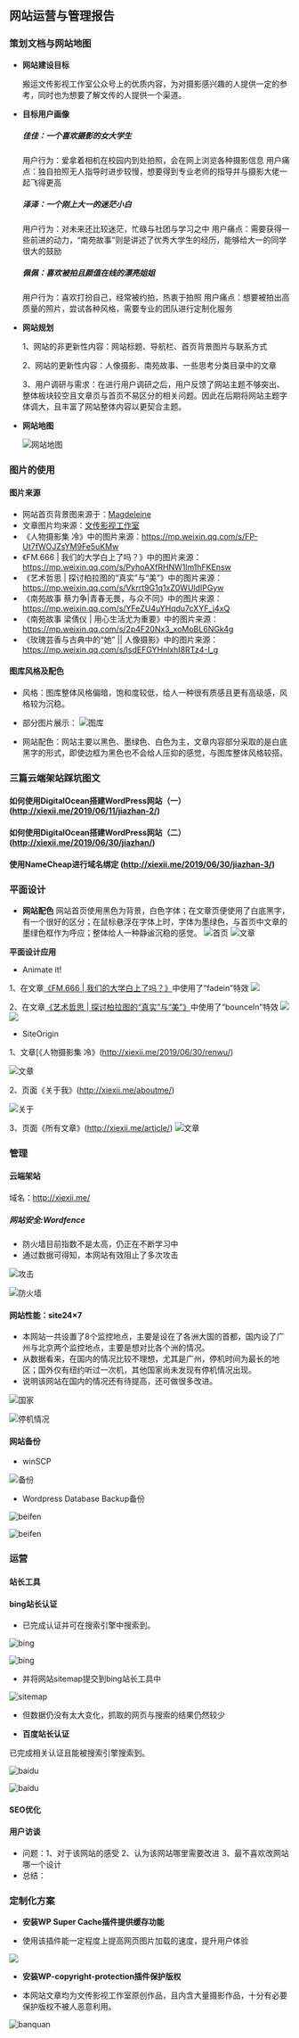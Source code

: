 ## 网站运营与管理报告

### 策划文档与网站地图

* **网站建设目标**

  搬运文传影视工作室公众号上的优质内容，为对摄影感兴趣的人提供一定的参考，同时也为想要了解文传的人提供一个渠道。

* **目标用户画像**

  ##### 佳佳：一个喜欢摄影的女大学生
  用户行为：爱拿着相机在校园内到处拍照，会在网上浏览各种摄影信息
  用户痛点：独自拍照无人指导时进步较慢，想要得到专业老师的指导并与摄影大佬一起飞得更高
  
  ##### 泽泽：一个刚上大一的迷茫小白
  用户行为：对未来还比较迷茫，忙碌与社团与学习之中
  用户痛点：需要获得一些前进的动力，“南苑故事”则是讲述了优秀大学生的经历，能够给大一的同学很大的鼓励
  
  ##### 佩佩：喜欢被拍且颜值在线的漂亮姐姐
  用户行为：喜欢打扮自己，经常被约拍，热衷于拍照
  用户痛点：想要被拍出高质量的照片，尝试各种风格，需要专业的团队进行定制化服务
  
* **网站规划**
  
  1、网站的非更新性内容：网站标题、导航栏、首页背景图片与联系方式
  
  2、网站的更新性内容：人像摄影、南苑故事、一些思考分类目录中的文章
 
  3、用户调研与需求：在进行用户调研之后，用户反馈了网站主题不够突出、整体板块较空且文章页与首页不易区分的相关问题。因此在后期将网站主题字体调大，且丰富了网站整体内容以更契合主题。
  
* **网站地图**

  ![网站地图](https://image.135editor.com/files/users/150/1501074/201906/e6QOnzpy_EzNE.jpg)
  
### 图片的使用
  
  #### 图片来源
  * 网站首页背景图来源于：[Magdeleine](https://magdeleine.co/photo-by-folkert-gorter-n-1361/)
  * 文章图片均来源：[文传影视工作室](https://mp.weixin.qq.com/mp/profile_ext?action=home&__biz=MzI5ODY0NzgwMA==&scene=124#wechat_redirect)
  * 《人物摄影集 冷》中的图片来源：https://mp.weixin.qq.com/s/FP-Ut7fWOJZsYM9Fe5uKMw
  * 《FM.666 | 我们的大学白上了吗？》中的图片来源：https://mp.weixin.qq.com/s/PyhoAXfRHNW1lm1hFKEnsw
  * 《艺术哲思 | 探讨柏拉图的“真实”与“美”》中的图片来源：https://mp.weixin.qq.com/s/Vkrrt9G1q1xZ0WUldIPGyw
  * 《南苑故事 蔡力争|青春无畏，与众不同》中的图片来源：https://mp.weixin.qq.com/s/YFeZU4uYHqdu7cXYF_j4xQ
  * 《南苑故事 梁倩仪 | 用心生活尤为重要》中的图片来源：https://mp.weixin.qq.com/s/2p4F20Nx3_xoMoBL6NGk4g
  * 《玫瑰芸香与古典中的“她” || 人像摄影》中的图片来源：https://mp.weixin.qq.com/s/IsdEFGYHnlxhI8RTz4-I_g
  
  #### 图库风格及配色
  * 风格：图库整体风格偏暗，饱和度较低，给人一种很有质感且更有高级感，风格较为沉稳。
  * 部分图片展示：
  ![图库](https://image.135editor.com/files/users/150/1501074/201906/b7KkJ25w_4ury.png)
  
  * 网站配色：网站主要以黑色、墨绿色、白色为主，文章内容部分采取的是白底黑字的形式，即使边框为黑色也不会给人压抑的感觉，与图库整体风格较搭。
  
### 三篇云端架站踩坑图文

#### 如何使用DigitalOcean搭建WordPress网站（一）(http://xiexii.me/2019/06/11/jiazhan-2/)
#### 如何使用DigitalOcean搭建WordPress网站（二）(http://xiexii.me/2019/06/30/jiazhan/)
#### 使用NameCheap进行域名绑定 (http://xiexii.me/2019/06/30/jiazhan-3/)

### 平面设计

* **网站配色**
网站首页使用黑色为背景，白色字体；在文章页便使用了白底黑字，有一个很好的区分；在鼠标悬浮在字体上时，字体为墨绿色，与首页中文章的墨绿色框作为呼应；整体给人一种静谧沉稳的感觉。
![首页](https://image.135editor.com/files/users/150/1501074/201906/4WrLwsVz_RDyR.png)
![文章](https://image.135editor.com/files/users/150/1501074/201906/TEwpKTfr_JCBZ.png)

**平面设计应用**

* Animate it!

1、在文章[《FM.666 | 我们的大学白上了吗？》](http://xiexii.me/2019/06/30/think-2/)中使用了“fadein”特效
![](https://image.135editor.com/files/users/150/1501074/201906/VxpUY9tg_BJwL.png)

2、在文章[《艺术哲思 | 探讨柏拉图的“真实”与“美”》](http://xiexii.me/2019/06/30/think/)中使用了“bounceIn”特效
![](https://image.135editor.com/files/users/150/1501074/201906/xCZ4ONTW_bIVg.png)
![](https://image.135editor.com/files/users/150/1501074/201906/mnanVTpL_RmzX.png)

* SiteOrigin

1、文章[《人物摄影集 冷》(http://xiexii.me/2019/06/30/renwu/)

![文章](https://image.135editor.com/files/users/150/1501074/201906/G3zm2X8p_FHP3.png)

2、页面《关于我》(http://xiexii.me/aboutme/)

![关于](https://image.135editor.com/files/users/150/1501074/201906/LUfCdJwI_jIFA.png)

3、页面《所有文章》(http://xiexii.me/article/)
![文章](https://image.135editor.com/files/users/150/1501074/201906/YxOUVLcT_rpbU.png)

### 管理

####  云端架站

域名：http://xiexii.me/

##### 网站安全:Wordfence

* 防火墙目前指数不是太高，仍正在不断学习中
* 通过数据可得知，本网站有效阻止了多次攻击

![攻击](https://image.135editor.com/files/users/150/1501074/201906/3RYPt35A_Q9hr.png)

![防火墙](https://image.135editor.com/files/users/150/1501074/201906/6bvLX8IO_27h7.png)

#### 网站性能：site24×7

* 本网站一共设置了8个监控地点，主要是设在了各洲大国的首都，国内设了广州与北京两个监控地点，主要是想对比各个洲的情况。
* 从数据看来，在国内的情况比较不理想，尤其是广州，停机时间为最长的地区；国外仅有纽约听过一次机，其他国家尚未发现有停机情况出现。
* 说明该网站在国内的情况还有待提高，还可做很多改进。

![国家](https://image.135editor.com/files/users/150/1501074/201906/y3UzW3Tk_NmLS.png)

![停机情况](https://image.135editor.com/files/users/150/1501074/201906/Gxc3fErE_sqHI.png)

#### 网站备份

* winSCP

![备份](https://image.135editor.com/files/users/150/1501074/201906/zCLdgxHq_SX4z.png)

* Wordpress Database Backup备份

![beifen](https://image.135editor.com/files/users/150/1501074/201906/bnsxysyc_36Qp.png)

![beifen](https://image.135editor.com/files/users/150/1501074/201906/yaIvJ2QI_HKzw.png)

### 运营

#### 站长工具

#### bing站长认证

* 已完成认证并可在搜索引擎中搜索到。

![bing](https://image.135editor.com/files/users/150/1501074/201906/7Yv9e2wd_T7E3.png)

![bing](https://image.135editor.com/files/users/150/1501074/201906/CwqOE3q2_NhfL.png)

* 并将网站sitemap提交到bing站长工具中

![sitemap](https://image.135editor.com/files/users/150/1501074/201906/HIdwLHup_cH6k.png)

* 但数据仍没有太大变化，抓取的网页与搜索的结果仍然较少


* **百度站长认证**

已完成相关认证且能被搜索引擎搜索到。

![baidu](https://image.135editor.com/files/users/150/1501074/201906/NdGIVyRU_AXkF.png)

![baidu](https://image.135editor.com/files/users/150/1501074/201906/mWTPpnnJ_64Gd.png)

#### SEO优化


#### 用户访谈

* 问题：1、对于该网站的感受 2、认为该网站哪里需要改进 3、最不喜欢改网站哪一个设计
* 总结：






### 定制化方案

* **安装WP Super Cache插件提供缓存功能**

* 使用该插件能一定程度上提高网页图片加载的速度，提升用户体验

![](https://image.135editor.com/files/users/150/1501074/201906/XnXVUyet_Ua3M.png)

* **安装WP-copyright-protection插件保护版权**

* 本网站文章均为文传影视工作室原创作品，且内含大量摄影作品，十分有必要保护版权不被人恶意利用。

![banquan](https://image.135editor.com/files/users/150/1501074/201906/GIFZ8ACY_xLC9.png)







